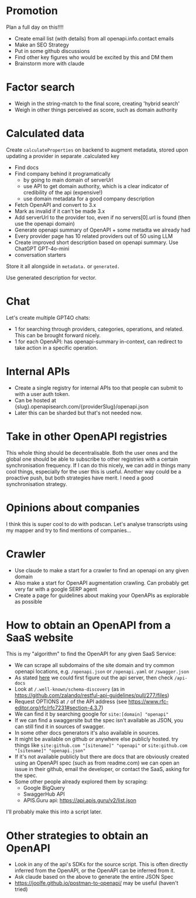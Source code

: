 # Promotion

Plan a full day on this!!!!

- Create email list (with details) from all openapi.info.contact emails
- Make an SEO Strategy
- Put in some github discussions
- Find other key figures who would be excited by this and DM them
- Brainstorm more with claude

# Factor search

- Weigh in the string-match to the final score, creating 'hybrid search'
- Weigh in other things perceived as score, such as domain authority

# Calculated data

Create `calculateProperties` on backend to augment metadata, stored upon updating a provider in separate .calculated key

- Find docs
- Find company behind it programatically
  - by going to main domain of serverUrl
  - use API to get domain authority, which is a clear indicator of credibility of the api (expensive!)
  - use domain metadata for a good company description
- Fetch OpenAPI and convert to 3.x
- Mark as invalid if it can't be made 3.x
- Add serverUrl to the provider too, even if no servers[0].url is found (then use the openapi domain)
- Generate openapi summary of OpenAPI + some metadta we already had
- Every provider page has 10 related providers out of 50 using LLM
- Create improved short description based on openapi summary. Use ChatGPT GPT-4o-mini
- conversation starters

Store it all alongside in `metadata.` or `generated.`

Use generated description for vector.

# Chat

Let's create multiple GPT4O chats:

- 1 for searching through providers, categories, operations, and related. This can be brought forward nicely.
- 1 for each OpenAPI: has openapi-summary in-context, can redirect to take action in a specific operation.

# Internal APIs

<!-- CRUCIAL FOR BUILDING ON TOP OF YOUR OWN DATABASE OR OTHER INTERNAL STORES LIKE PRIVATE REPOS -->

- Create a single registry for internal APIs too that people can submit to with a user auth token.
- Can be hosted at {slug}.openapisearch.com/{providerSlug}/openapi.json
- Later this can be sharded but that's not needed now.

# Take in other OpenAPI registries

This whole thing should be decentralisable. Both the user ones and the global one should be able to subscribe to other registries with a certain synchronisation frequency. If I can do this nicely, we can add in things many cool things, especially for the user this is useful. Another way could be a proactive push, but both strategies have merit. I need a good synchronisation strategy.

# Opinions about companies

I think this is super cool to do with podscan. Let's analyse transcripts using my mapper and try to find mentions of companies...

# Crawler

- Use claude to make a start for a crawler to find an openapi on any given domain
- Also make a start for OpenAPI augmentation crawling. Can probably get very far with a google SERP agent
- Create a page for guidelines about making your OpenAPIs as explorable as possible

# How to obtain an OpenAPI from a SaaS website

This is my "algorithm" to find the OpenAPI for any given SaaS Service:

- We can scrape all subdomains of the site domain and try common openapi locations, e.g. `/openapi.json` or `/openapi.yaml` or `/swagger.json`
- As stated [here](https://stackoverflow.com/questions/41660658/openapi-or-swagger-json-auto-discovery) we could first figure out the api server, then check `/api-docs`
- Look at `/.well-known/schema-discovery` (as in https://github.com/zalando/restful-api-guidelines/pull/277/files)
- Request OPTIONS at `/` of the API address (see https://www.rfc-editor.org/rfc/rfc7231#section-4.3.7)
- We can find it by searching google for `site:[domain] "openapi"`
- If we can find a swaggersite but the spec isn't available as JSON, you can still find it in sources of swagger.
- In some other docs generators it's also available in sources.
- It might be available on github or anywhere else publicly hosted. try things like `site:github.com "[sitename]" "openapi"` or `site:github.com "[sitename]" "openapi.json"`
- If it's not available publicly but there are docs that are obviously created using an OpenAPI spec (such as from readme.com) we can open an issue in their github, email the developer, or contact the SaaS, asking for the spec.
- Some other people already explored them by scraping:
  - Google BigQuery
  - SwaggerHub API
  - APIS.Guru api: https://api.apis.guru/v2/list.json

I'll probably make this into a script later.

# Other strategies to obtain an OpenAPI

- Look in any of the api's SDKs for the source script. This is often directly inferred from the OpenAPI, or the OpenAPI can be inferred from it.
- Ask claude based on the above to generate the entire JSON Spec
- https://joolfe.github.io/postman-to-openapi/ may be useful (haven't tried)
